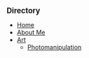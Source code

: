<!-- docs/_sidebar.md -->

<big><strong>Directory</strong></big>

* [Home](/)
* [About Me](aboutMe.md)
* [Art](art.md)
  * [Photomanipulation](photoManipulation.md)